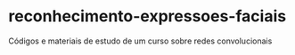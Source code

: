 # reconhecimento-expressoes-faciais
 Códigos e materiais de estudo de um curso sobre redes convolucionais
